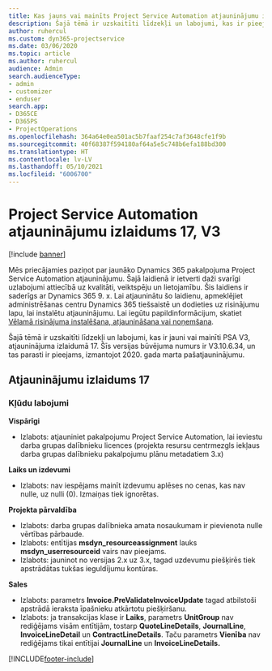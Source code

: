 ```yaml
---
title: Kas jauns vai mainīts Project Service Automation atjauninājumu izlaidumā 17, V3
description: Šajā tēmā ir uzskaitīti līdzekļi un labojumi, kas ir pieejami Project Service Automation atjauninājumu izlaidumā 17, V3.
author: ruhercul
ms.custom: dyn365-projectservice
ms.date: 03/06/2020
ms.topic: article
ms.author: ruhercul
audience: Admin
search.audienceType:
- admin
- customizer
- enduser
search.app:
- D365CE
- D365PS
- ProjectOperations
ms.openlocfilehash: 364a64e0ea501ac5b7faaf254c7af3648cfe1f9b
ms.sourcegitcommit: 40f68387f594180af64a5e5c748b6efa188bd300
ms.translationtype: HT
ms.contentlocale: lv-LV
ms.lasthandoff: 05/10/2021
ms.locfileid: "6006700"
---
```

# <a name="project-service-automation-update-release-17-v3"></a>Project Service Automation atjauninājumu izlaidums 17, V3

[!include [banner](../includes/psa-now-project-operations.md)]

Mēs priecājamies paziņot par jaunāko Dynamics 365 pakalpojuma Project Service Automation atjauninājumu. Šajā laidienā ir ietverti daži svarīgi uzlabojumi attiecībā uz kvalitāti, veiktspēju un lietojamību.  Šis laidiens ir saderīgs ar Dynamics 365 9. x. Lai atjauninātu šo laidienu, apmeklējiet administrēšanas centru Dynamics 365 tiešsaistē un dodieties uz risinājumu lapu, lai instalētu atjauninājumu. Lai iegūtu papildinformācijum, skatiet [Vēlamā risinājuma instalēšana, atjaunināšana vai noņemšana](/power-platform/admin/install-remove-preferred-solution).

Šajā tēmā ir uzskaitīti līdzekļi un labojumi, kas ir jauni vai mainīti PSA V3, atjauninājuma izlaidumā 17. Šīs versijas būvējuma numurs ir V3.10.6.34, un tas parasti ir pieejams, izmantojot 2020. gada marta pašatjauninājumu.


## <a name="update-release-17"></a>Atjauninājumu izlaidums 17

### <a name="bug-fixes"></a>Kļūdu labojumi

**Vispārīgi**

- Izlabots: atjauniniet pakalpojumu Project Service Automation, lai ieviestu darba grupas dalībnieku licences (projekta resursu centrmezgls iekļaus darba grupas dalībnieku pakalpojumu plānu metadatiem 3.x)
 
**Laiks un izdevumi**

- Izlabots: nav iespējams mainīt izdevumu aplēses no cenas, kas nav nulle, uz nulli (0). Izmaiņas tiek ignorētas.

**Projekta pārvaldība**

- Izlabots: darba grupas dalībnieka amata nosaukumam ir pievienota nulle vērtības pārbaude.
- Izlabots: entītijas **msdyn_resourceassignment** lauks **msdyn_userresourceid** vairs nav pieejams.
- Izlabots: jauninot no versijas 2.x uz 3.x, tagad uzdevumu piešķirēs tiek apstrādātas tukšas ieguldījumu kontūras.

**Sales**

- Izlabots: parametrs **Invoice.PreValidateInvoiceUpdate** tagad atbilstoši apstrādā ieraksta īpašnieku atkārtotu piešķiršanu.
- Izlabots: ja transakcijas klase ir **Laiks**, parametrs **UnitGroup** nav rediģējams visām entītijām, tostarp **QuoteLineDetails**, **JournalLine**, **InvoiceLineDetail** un **ContractLineDetails**. Taču parametrs **Vienība** nav rediģējams tikai entītijai **JournalLine** un **InvoiceLineDetails.**




[!INCLUDE[footer-include](../includes/footer-banner.md)]